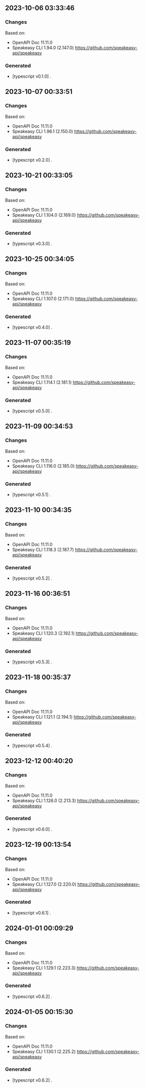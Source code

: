 

## 2023-10-06 03:33:46
### Changes
Based on:
- OpenAPI Doc 11.11.0 
- Speakeasy CLI 1.94.0 (2.147.0) https://github.com/speakeasy-api/speakeasy
### Generated
- [typescript v0.1.0] .

## 2023-10-07 00:33:51
### Changes
Based on:
- OpenAPI Doc 11.11.0 
- Speakeasy CLI 1.96.1 (2.150.0) https://github.com/speakeasy-api/speakeasy
### Generated
- [typescript v0.2.0] .

## 2023-10-21 00:33:05
### Changes
Based on:
- OpenAPI Doc 11.11.0 
- Speakeasy CLI 1.104.0 (2.169.0) https://github.com/speakeasy-api/speakeasy
### Generated
- [typescript v0.3.0] .

## 2023-10-25 00:34:05
### Changes
Based on:
- OpenAPI Doc 11.11.0 
- Speakeasy CLI 1.107.0 (2.171.0) https://github.com/speakeasy-api/speakeasy
### Generated
- [typescript v0.4.0] .

## 2023-11-07 00:35:19
### Changes
Based on:
- OpenAPI Doc 11.11.0 
- Speakeasy CLI 1.114.1 (2.181.1) https://github.com/speakeasy-api/speakeasy
### Generated
- [typescript v0.5.0] .

## 2023-11-09 00:34:53
### Changes
Based on:
- OpenAPI Doc 11.11.0 
- Speakeasy CLI 1.116.0 (2.185.0) https://github.com/speakeasy-api/speakeasy
### Generated
- [typescript v0.5.1] .

## 2023-11-10 00:34:35
### Changes
Based on:
- OpenAPI Doc 11.11.0 
- Speakeasy CLI 1.118.3 (2.187.7) https://github.com/speakeasy-api/speakeasy
### Generated
- [typescript v0.5.2] .

## 2023-11-16 00:36:51
### Changes
Based on:
- OpenAPI Doc 11.11.0 
- Speakeasy CLI 1.120.3 (2.192.1) https://github.com/speakeasy-api/speakeasy
### Generated
- [typescript v0.5.3] .

## 2023-11-18 00:35:37
### Changes
Based on:
- OpenAPI Doc 11.11.0 
- Speakeasy CLI 1.121.1 (2.194.1) https://github.com/speakeasy-api/speakeasy
### Generated
- [typescript v0.5.4] .

## 2023-12-12 00:40:20
### Changes
Based on:
- OpenAPI Doc 11.11.0 
- Speakeasy CLI 1.126.0 (2.213.3) https://github.com/speakeasy-api/speakeasy
### Generated
- [typescript v0.6.0] .

## 2023-12-19 00:13:54
### Changes
Based on:
- OpenAPI Doc 11.11.0 
- Speakeasy CLI 1.127.0 (2.220.0) https://github.com/speakeasy-api/speakeasy
### Generated
- [typescript v0.6.1] .

## 2024-01-01 00:09:29
### Changes
Based on:
- OpenAPI Doc 11.11.0 
- Speakeasy CLI 1.129.1 (2.223.3) https://github.com/speakeasy-api/speakeasy
### Generated
- [typescript v0.6.2] .

## 2024-01-05 00:15:30
### Changes
Based on:
- OpenAPI Doc 11.11.0 
- Speakeasy CLI 1.130.1 (2.225.2) https://github.com/speakeasy-api/speakeasy
### Generated
- [typescript v0.6.2] .